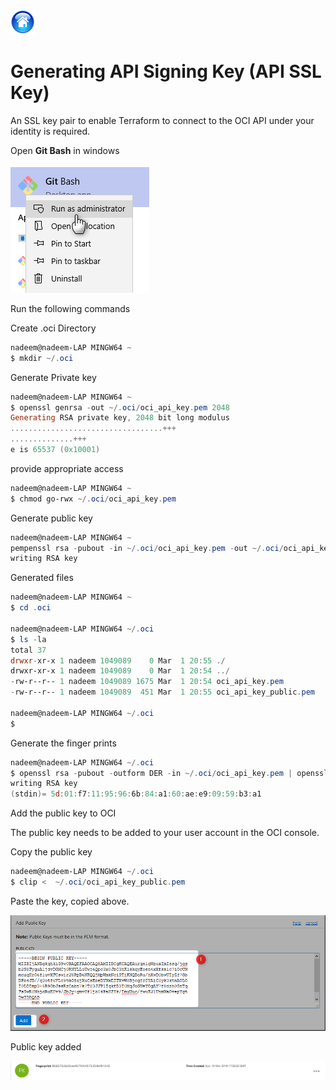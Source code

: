 [![Home](../resources/home.png#center)](../README.md)

# Generating API Signing Key (API SSL Key)

An SSL key pair to enable Terraform to connect to the OCI API under your identity is required.

Open **Git Bash** in windows

![](../resources/git-bash-admin.png)

Run the following commands


Create .oci Directory

```Powershell
nadeem@nadeem-LAP MINGW64 ~
$ mkdir ~/.oci
```

Generate Private key

```Powershell
nadeem@nadeem-LAP MINGW64 ~
$ openssl genrsa -out ~/.oci/oci_api_key.pem 2048
Generating RSA private key, 2048 bit long modulus
..................................+++
..............+++
e is 65537 (0x10001)

```


provide appropriate access

```Powershell
nadeem@nadeem-LAP MINGW64 ~
$ chmod go-rwx ~/.oci/oci_api_key.pem
```


Generate public key

```Powershell
nadeem@nadeem-LAP MINGW64 ~
pempenssl rsa -pubout -in ~/.oci/oci_api_key.pem -out ~/.oci/oci_api_key_public.pem
writing RSA key
```


Generated files

```Powershell
nadeem@nadeem-LAP MINGW64 ~
$ cd .oci

nadeem@nadeem-LAP MINGW64 ~/.oci
$ ls -la
total 37
drwxr-xr-x 1 nadeem 1049089    0 Mar  1 20:55 ./
drwxr-xr-x 1 nadeem 1049089    0 Mar  1 20:54 ../
-rw-r--r-- 1 nadeem 1049089 1675 Mar  1 20:54 oci_api_key.pem
-rw-r--r-- 1 nadeem 1049089  451 Mar  1 20:55 oci_api_key_public.pem

nadeem@nadeem-LAP MINGW64 ~/.oci
$
```

Generate the finger prints

```Powershell
nadeem@nadeem-LAP MINGW64 ~/.oci
$ openssl rsa -pubout -outform DER -in ~/.oci/oci_api_key.pem | openssl md5 -c
writing RSA key
(stdin)= 5d:01:f7:11:95:96:6b:84:a1:60:ae:e9:09:59:b3:a1

```

Add the public key to OCI

The public key needs to be added to your user account in the OCI console.

Copy the public key

```Powershell
nadeem@nadeem-LAP MINGW64 ~/.oci
$ clip <  ~/.oci/oci_api_key_public.pem

```

Paste the key, copied above.

![](../resources/oci-add-public-key-dialog.png)

Public key added

![](../resources/ocid-public-key-added.png)

